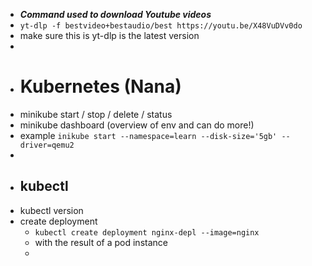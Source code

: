 - ***Command used to download Youtube videos***
- `yt-dlp -f bestvideo+bestaudio/best https://youtu.be/X48VuDVv0do`
- make sure this is yt-dlp is the latest version
-
- # Kubernetes (Nana)
- minikube start / stop / delete / status
- minikube dashboard (overview of env and can do more!)
- example `inikube start --namespace=learn --disk-size='5gb' --driver=qemu2`
-
- ## kubectl
- kubectl version
- create deployment
	- `kubectl create deployment nginx-depl --image=nginx`
	- with the result of a pod instance
	-